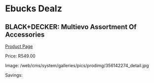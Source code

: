 
# Ebucks Dealz
## BLACK+DECKER: Multievo Assortment Of Accessories
[Product Page](https://www.ebucks.com/web/shop/productSelected.do?prodId=504475612&catId=370101825)

Price: R549.00

Image: /web/cms/system/galleries/pics/prodimg/356142274_detail.jpg

Savings: 


	
